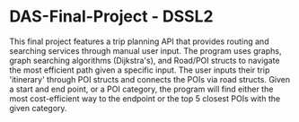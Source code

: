 # DAS-Final-Project - DSSL2
This final project features a trip planning API that provides routing and searching services through manual user input. The program uses graphs, graph searching algorithms (Dijkstra's), and Road/POI structs to navigate the most efficient path given a specific input. The user inputs their trip 'itinerary' through POI structs and connects the POIs via road structs. Given a start and end point, or a POI category, the program will find either the most cost-efficient way to the endpoint or the top 5 closest POIs with the given category.
